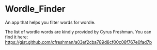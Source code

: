 # Wordle_Finder
An app that helps you filter words for wordle.

The list of wordle words are kindly provided by Cyrus Freshman. You can find it here: https://gist.github.com/cfreshman/a03ef2cba789d8cf00c08f767e0fad7b
